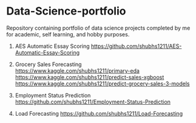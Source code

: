 # Data-Science-portfolio

Repository containing portfolio of data science projects completed by me for academic, self learning, and hobby purposes.

1. AES Automatic Essay Scoring
https://github.com/shubhs1211/AES-Automatic-Essay-Scoring

2. Grocery Sales Forecasting
https://www.kaggle.com/shubhs1211/primary-eda
https://www.kaggle.com/shubhs1211/predict-sales-xgboost
https://www.kaggle.com/shubhs1211/predict-grocery-sales-3-models

3. Employment Status Prediction
https://github.com/shubhs1211/Employment-Status-Prediction

4. Load Forecasting 
https://github.com/shubhs1211/Load-Forecasting
